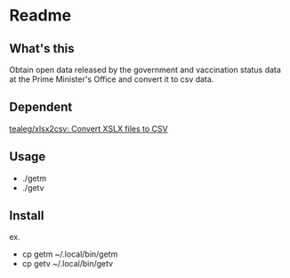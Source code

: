 # Readme

## What's this
Obtain open data released by the government and vaccination status data at the Prime Minister's Office and convert it to csv data.

## Dependent
[tealeg/xlsx2csv: Convert XSLX files to CSV](https://github.com/tealeg/xlsx2csv)

## Usage
* ./getm
* ./getv

## Install
ex.
* cp getm ~/.local/bin/getm
* cp getv ~/.local/bin/getv

